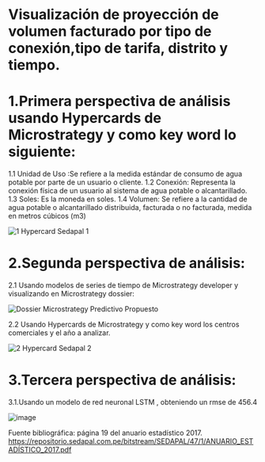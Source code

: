 # Visualización de proyección de volumen facturado por tipo de conexión,tipo de tarifa, distrito y tiempo.

# 1.Primera perspectiva de análisis usando Hypercards de Microstrategy y como key word lo siguiente:
  1.1 Unidad de Uso :Se refiere a la medida estándar de consumo de agua potable por parte de un usuario o cliente.
  1.2 Conexión: Representa la conexión física de un usuario al sistema de agua potable o alcantarillado.
  1.3 Soles: Es la moneda en soles.
  1.4 Volumen: Se refiere a la cantidad de agua potable o alcantarillado distribuida, facturada o no facturada, medida en metros cúbicos (m3)
  
![1 Hypercard Sedapal 1](https://github.com/yesin25/Projects-Pry/assets/47453948/49d1ee7d-dd2a-46f3-a0f9-eb63e4444102)

# 2.Segunda perspectiva de análisis:

  2.1 Usando modelos de series de tiempo de Microstrategy developer y visualizando en Microstrategy dossier:

![Dossier Microstrategy Predictivo Propuesto](https://github.com/yesin25/Poc-Sedapal/assets/47453948/7bdcd589-79c7-427a-b1b9-56cedfc064c9)

 2.2 Usando Hypercards de Microstrategy y como key word los centros comerciales y el año a analizar.
 
![2 Hypercard Sedapal 2](https://github.com/yesin25/Projects-Pry/assets/47453948/d5369ff3-49ed-4b20-9df4-f44e8d723ff5)

# 3.Tercera perspectiva de análisis:

  3.1.Usando un modelo de red neuronal LSTM , obteniendo un rmse de 456.4

![image](https://github.com/yesin25/Projects-Pry/assets/47453948/3f83ccb6-2d88-4f6f-be2e-951e6b127f01)


Fuente bibliográfica: página 19 del anuario estadístico 2017.
https://repositorio.sedapal.com.pe/bitstream/SEDAPAL/47/1/ANUARIO_ESTADÍSTICO_2017.pdf
